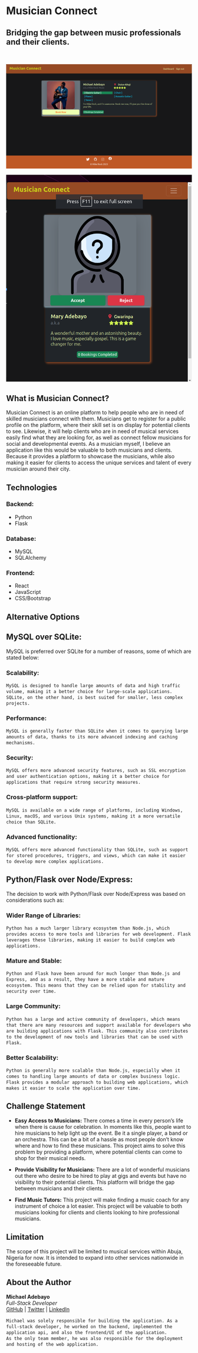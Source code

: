 # Musician Connect
## Bridging the gap between music professionals and their clients.
<br>

![Web app demonstration desktop](./Screenshot%20from%202023-06-17%2005-37-49.png)

![Web app demonstration mobile](./Screenshot%20from%202023-06-17%2005-36-49.png)

## What is Musician Connect?
Musician Connect is an online platform to help people who are in need of skilled musicians connect with them. Musicians get to register for a public profile on the platform, where their skill set is on display for potential clients to see. Likewise, it will help clients who are in need of musical services easily find what they are looking for, as well as connect fellow musicians for social and developmental events. As a musician myself, I believe an application like this would be valuable to both musicians and clients. Because it provides a platform to showcase the musicians, while also making it easier for clients to access the unique services and talent of every musician around their city.

## Technologies
### Backend:
* Python
* Flask

### Database:
* MySQL
* SQLAlchemy

### Frontend:
* React
* JavaScript
* CSS/Bootstrap

## Alternative Options
## MySQL over SQLite:
MySQL is preferred over SQLite for a number of reasons, some of which are stated below:
### Scalability:
    MySQL is designed to handle large amounts of data and high traffic volume, making it a better choice for large-scale applications. SQLite, on the other hand, is best suited for smaller, less complex projects.
### Performance:
    MySQL is generally faster than SQLite when it comes to querying large amounts of data, thanks to its more advanced indexing and caching mechanisms.
### Security:
    MySQL offers more advanced security features, such as SSL encryption and user authentication options, making it a better choice for applications that require strong security measures.
### Cross-platform support:
    MySQL is available on a wide range of platforms, including Windows, Linux, macOS, and various Unix systems, making it a more versatile choice than SQLite.
### Advanced functionality:
    MySQL offers more advanced functionality than SQLite, such as support for stored procedures, triggers, and views, which can make it easier to develop more complex applications.

## Python/Flask over Node/Express:
The decision to work with Python/Flask over Node/Express was based on considerations such as:
### Wider Range of Libraries:
    Python has a much larger library ecosystem than Node.js, which provides access to more tools and libraries for web development. Flask leverages these libraries, making it easier to build complex web applications.
### Mature and Stable:
    Python and Flask have been around for much longer than Node.js and Express, and as a result, they have a more stable and mature ecosystem. This means that they can be relied upon for stability and security over time.
### Large Community:
    Python has a large and active community of developers, which means that there are many resources and support available for developers who are building applications with Flask. This community also contributes to the development of new tools and libraries that can be used with Flask.
### Better Scalability:
    Python is generally more scalable than Node.js, especially when it comes to handling large amounts of data or complex business logic. Flask provides a modular approach to building web applications, which makes it easier to scale the application over time.

## Challenge Statement
- **Easy Access to Musicians:**
There comes a time in every person’s life when there is cause for celebration. In moments like this, people want to hire musicians to help light up the event. Be it a single player, a band or an orchestra. This can be a bit of a hassle as most people don’t know where and how to find these musicians. This project aims to solve this problem by providing a platform, where potential clients can come to shop for their musical needs.

- **Provide Visibility for Musicians:**
There are a lot of wonderful musicians out there who desire to be hired to play at gigs and events but have no visibility to their potential clients. This platform will bridge the gap between musicians and their clients.

- **Find Music Tutors:**
This project will make finding a music coach for any instrument of choice a lot easier.
This project will be valuable to both musicians looking for clients and clients looking to hire professional musicians.

## Limitation
The scope of this project will be limited to musical services within Abuja, Nigeria for now. It is intended to expand into other services nationwide in the foreseeable future.


## About the Author
**Michael Adebayo** <br>
*Full-Stack Developer* <br>
[GitHub](https://github.com/MikeRock51) |
[Twitter](https://twitter.com/Mike_Rock1) |
[LinkedIn](https://www.linkedin.com/in/michael-adebayo-637507251/)

    Michael was solely responsible for building the application. As a full-stack developer, he worked on the backend, implemented the application api, and also the frontend/UI of the application.
    As the only team member, he was also responsible for the deployment and hosting of the web application.
